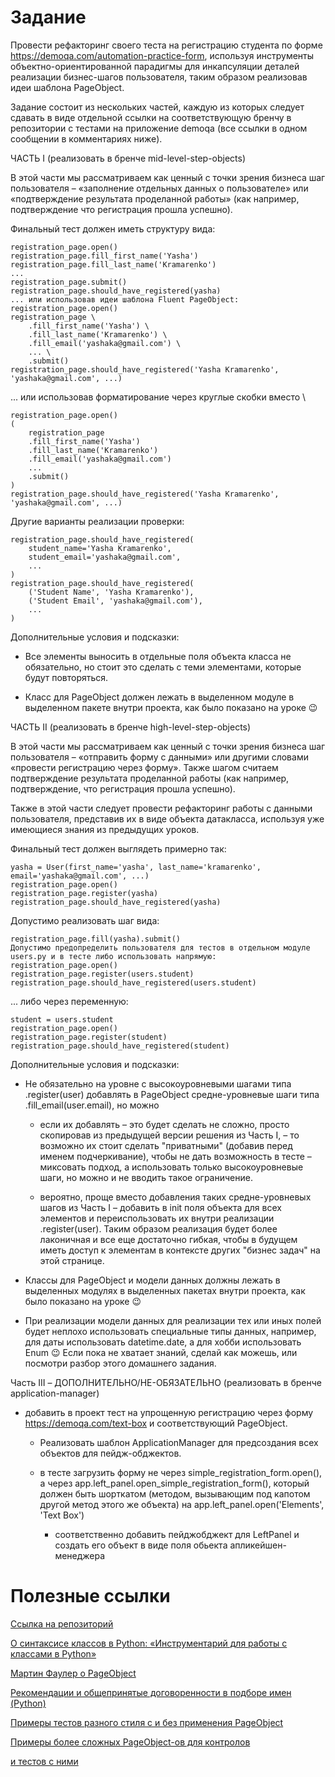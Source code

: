 # Задание
Провести рефакторинг своего теста на регистрацию студента по форме https://demoqa.com/automation-practice-form, используя инструменты объектно-ориентированной парадигмы для инкапсуляции деталей реализации бизнес-шагов пользователя, таким образом реализовав идеи шаблона PageObject.

Задание состоит из нескольких частей, каждую из которых следует сдавать в виде отдельной ссылки на соответствующую бренчу в репозитории с тестами на приложение demoqa (все ссылки в одном сообщении в комментариях ниже).



ЧАСТЬ I (реализовать в бренче mid-level-step-objects)

В этой части мы рассматриваем как ценный c точки зрения бизнеса шаг пользователя – «заполнение отдельных данных о пользователе» или «подтверждение результата проделанной работы» (как например, подтверждение что регистрация прошла успешно).

Финальный тест должен иметь структуру вида:

    registration_page.open()
    registration_page.fill_first_name('Yasha')
    registration_page.fill_last_name('Kramarenko')
    ...
    registration_page.submit()
    registration_page.should_have_registered(yasha)
    ... или использовав идеи шаблона Fluent PageObject:
    registration_page.open()
    registration_page \
        .fill_first_name('Yasha') \
        .fill_last_name('Kramarenko') \
        .fill_email('yashaka@gmail.com') \
        ... \
        .submit()
    registration_page.should_have_registered('Yasha Kramarenko', 'yashaka@gmail.com', ...)
... или использовав форматирование через круглые скобки вместо \


    registration_page.open()
    (  
        registration_page
        .fill_first_name('Yasha')
        .fill_last_name('Kramarenko')
        .fill_email('yashaka@gmail.com')
        ...
        .submit()
    )
    registration_page.should_have_registered('Yasha Kramarenko', 'yashaka@gmail.com', ...)
Другие варианты реализации проверки:

    registration_page.should_have_registered(
        student_name='Yasha Kramarenko', 
        student_email='yashaka@gmail.com',
        ...
    )
    registration_page.should_have_registered(
        ('Student Name', 'Yasha Kramarenko'), 
        ('Student Email', 'yashaka@gmail.com'), 
        ...
    )


Дополнительные условия и подсказки:

* Все элементы выносить в отдельные поля объекта класса не обязательно, но стоит это сделать с теми элементами, которые будут повторяться.

* Класс для PageObject должен лежать в выделенном модуле в выделенном пакете внутри проекта, как было показано на уроке 😉



ЧАСТЬ II (реализовать в бренче high-level-step-objects)

В этой части мы рассматриваем как ценный c точки зрения бизнеса шаг пользователя – «отправить форму с данными» или другими словами «провести регистрацию через форму». Также шагом считаем подтверждение результата проделанной работы (как например, подтверждение, что регистрация прошла успешно).



Также в этой части следует провести рефакторинг работы с данными пользователя, представив их в виде объекта датакласса, используя уже имеющиеся знания из предыдущих уроков.



Финальный тест должен выглядеть примерно так:

    yasha = User(first_name='yasha', last_name='kramarenko', email='yashaka@gmail.com', ...)
    registration_page.open()
    registration_page.register(yasha)
    registration_page.should_have_registered(yasha)
Допустимо реализовать шаг вида:


    registration_page.fill(yasha).submit()
    Допустимо предопределить пользователя для тестов в отдельном модуле users.py и в тесте либо использовать напрямую:
    registration_page.open()
    registration_page.register(users.student)
    registration_page.should_have_registered(users.student)
... либо через переменную:

    student = users.student
    registration_page.open()
    registration_page.register(student)
    registration_page.should_have_registered(student)


Дополнительные условия и подсказки:

* Не обязательно на уровне с высокоуровневыми шагами типа .register(user) добавлять в PageObject средне-уровневые шаги типа .fill_email(user.email), но можно

  * если их добавлять – это будет сделать не сложно, просто скопировав из предыдущей версии решения из Часть I, – то возможно их стоит сделать "приватными" (добавив перед именем подчеркивание), чтобы не дать возможность в тесте – миксовать подход, а использовать только высокоуровневые шаги, но можно и не вводить такое ограничение.

  * вероятно, проще вместо добавления таких средне-уровневых шагов из Часть I – добавить в init поля объекта для всех элементов и переиспользовать их внутри реализации .register(user). Таким образом реализация будет более лаконичная и все еще достаточно гибкая, чтобы в будущем иметь доступ к элементам в контексте других "бизнес задач" на этой странице.

* Классы для PageObject и модели данных должны лежать в выделенных модулях в выделенных пакетах внутри проекта, как было показано на уроке 😉

* При реализации модели данных для реализации тех или иных полей будет неплохо использовать специальные типы данных, например, для даты использовать datetime.date, а для хобби использовать Enum 😉 Если пока не хватает знаний, сделай как можешь, или посмотри разбор этого домашнего задания.





Часть III – ДОПОЛНИТЕЛЬНО/НЕ-ОБЯЗАТЕЛЬНО (реализовать в бренче application-manager)

* добавить в проект тест на упрощенную регистрацию через форму https://demoqa.com/text-box  и соответствующий PageObject. 

  * Реализовать шаблон ApplicationManager для предсоздания всех объектов для пейдж-обджектов.

  * в тесте загрузить форму не через simple_registration_form.open(), а через app.left_panel.open_simple_registration_form(), который должен быть шорткатом (методом, вызывающим под капотом другой метод этого же объекта) на app.left_panel.open('Elements', 'Text Box')

    * cоответственно добавить пейджобджект для LeftPanel и создать его объект в виде поля обьекта апликейшен-менеджера

# Полезные ссылки

[Ссылка на репозиторий](https://github.com/yashaka/demoqa-tests/tree/py-04-lesson-po-practice-form-task-final)

[О синтаксисе классов в Python: «Инструментарий для работы с классами в Python»](https://www.youtube.com/watch?v=tfaFMfulY1M&ab_channel=IgorStarikov)

[Мартин Фаулер о PageObject](https://martinfowler.com/bliki/PageObject.html)

[Рекомендации и общепринятые договоренности в подборе имен (Python)](http://autotest.how/python/naming-guidelines-ru)

[Примеры тестов разного стиля с и без применения PageObject](https://github.com/yashaka/python-web-test/blob/master/tests/test_search_engines_should_search.py)


[Примеры более сложных PageObject-ов для контролов](https://github.com/automician/snippets/tree/master/python/python-selene-for-odoo-crm-examples/framework/model/controls)
 
[и тестов с ними](https://github.com/automician/snippets/blob/master/python/python-selene-for-odoo-crm-examples/tests/test_examples.py)
